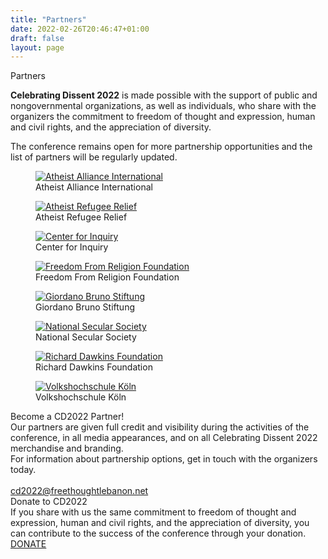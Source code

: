 ```yaml
---
title: "Partners"
date: 2022-02-26T20:46:47+01:00
draft: false
layout: page
---
```


<div class="title">Partners</div>

<div class="partners-blurb">
<p><strong>Celebrating Dissent 2022</strong> is made possible with the support of public and nongovernmental organizations, as well as individuals, who share with the organizers the commitment to freedom of thought and expression, human and civil rights, and the appreciation of diversity. </p>
<p>The conference remains open for more partnership opportunities and the list of partners will be regularly updated.</p>
</div>

<div id="partner-logos">
	<div>
	<div class="partner-logo partner0"><figure><a target="_blank" href="https://www.atheistalliance.org/"><img src="/partners/LogoPartners_AAI.jpg" alt="Atheist Alliance International"></a><figcaption>Atheist Alliance International</figcaption></figure></div>
	<div class="partner-logo partner1"><figure><a target="_blank" href="https://atheist-refugees.com/en/"><img src="/partners/LogoPartners_ARR.jpg" alt="Atheist Refugee Relief"></a><figcaption>Atheist Refugee Relief</figcaption></figure></div>
	<div class="partner-logo partner2"><figure><a target="_blank" href="https://centerforinquiry.org/"   ><img src="/partners/LogoPartners_CFI.jpg" alt="Center for Inquiry"></a><figcaption>Center for Inquiry</figcaption></figure></div>
	<div class="partner-logo partner3"><figure><a target="_blank" href="https://ffrf.org/"               ><img src="/partners/LogoPartners_FFRF.jpg" alt="Freedom From Religion Foundation"></a><figcaption>Freedom From Religion Foundation</figcaption></figure></div>
	<div class="partner-logo partner4"><figure><a target="_blank" href="https://www.giordano-bruno-stiftung.de/en"><img src="/partners/LogoPartners_GBS.jpg" alt="Giordano Bruno Stiftung"></a><figcaption>Giordano Bruno Stiftung</figcaption></figure></div>
	<div class="partner-logo partner5"><figure><a target="_blank" href="https://www.secularism.org.uk/"           ><img src="/partners/LogoPartners_NSS.jpg" alt="National Secular Society"></a><figcaption>National Secular Society</figcaption></figure></div>
	<div class="partner-logo partner6"><figure><a target="_blank" href="https://richarddawkins.net/"              ><img src="/partners/LogoPartners_RDF.jpg" alt="Richard Dawkins Foundation"></a><figcaption>Richard Dawkins Foundation</figcaption></figure></div>
	<div class="partner-logo partner7"><figure><a target="_blank" href="https://vhs-koeln.de/"                    ><img src="/partners/LogoPartners_VHS.jpg" alt="Volkshochschule Köln"></a><figcaption>Volkshochschule Köln</figcaption></figure></div>
	</div>
</div>
<div class="line"></div>
<div class="partner-boxes">
<div id="become-partner" class="bg-purple">
	<div>
	<div class="title">Become a CD2022 Partner!</div>
	<div class="text">Our partners are given full credit and visibility during the activities of the conference, in all media appearances, and on all Celebrating Dissent 2022 merchandise and branding.</div>
	<div>For information about partnership options, get in touch with the organizers today.</div>
	<br/>
	<a class="barid" href="mailto:cd2022@freethoughtlebanon.net">cd2022@freethoughtlebanon.net</a>
	</div>
</div>

<div id="donate-box" class="border-purple">
	<div>
	<div class="title">Donate to CD2022</div>
	<div class="text">If you share with us the same commitment to freedom of thought and expression, human and civil rights, and the appreciation of diversity, you can contribute to the success of the conference through your donation.</div>
	<a class="button" target="_blank" href="https://www.paypal.com/donate/?hosted_button_id=8K5YV9UHGFUAC">DONATE</a><br>
	</div>
</div>

</div>
